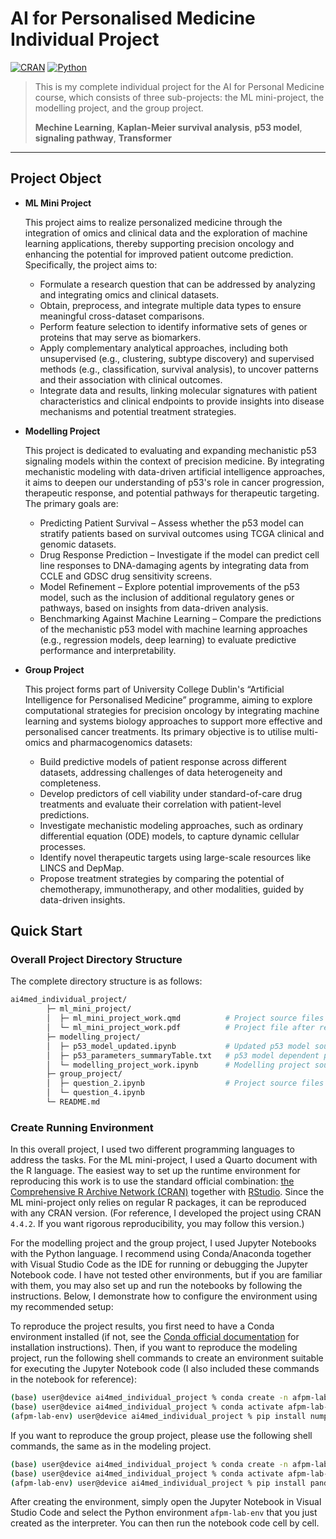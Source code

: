# AI for Personalised Medicine Individual Project

[![CRAN](https://img.shields.io/badge/CRAN-4.4.2+-green.svg)](#) [![Python](https://img.shields.io/badge/python-3.10-blue.svg)](#)

> This is my complete individual project for the AI for Personal Medicine course, which consists of three sub-projects: the ML mini-project, the modelling project, and the group project.
> 
> **Mechine Learning**, **Kaplan-Meier survival analysis**, **p53 model**, **signaling pathway**, **Transformer**

---

## Project Object

- **ML Mini Project**

    This project aims to realize personalized medicine through the integration of omics and clinical data and the exploration of machine learning applications, thereby supporting precision oncology and enhancing the potential for improved patient outcome prediction. Specifically, the project aims to:
    - Formulate a research question that can be addressed by analyzing and integrating omics and clinical datasets.
    - Obtain, preprocess, and integrate multiple data types to ensure meaningful cross-dataset comparisons.
    - Perform feature selection to identify informative sets of genes or proteins that may serve as biomarkers.
    - Apply complementary analytical approaches, including both unsupervised (e.g., clustering, subtype discovery) and supervised methods (e.g., classification, survival analysis), to uncover patterns and their association with clinical outcomes.
    - Integrate data and results, linking molecular signatures with patient characteristics and clinical endpoints to provide insights into disease mechanisms and potential treatment strategies.

- **Modelling Project**

    This project is dedicated to evaluating and expanding mechanistic p53 signaling models within the context of precision medicine. By integrating mechanistic modeling with data-driven artificial intelligence approaches, it aims to deepen our understanding of p53's role in cancer progression, therapeutic response, and potential pathways for therapeutic targeting. The primary goals are:
    - Predicting Patient Survival – Assess whether the p53 model can stratify patients based on survival outcomes using TCGA clinical and genomic datasets.
    - Drug Response Prediction – Investigate if the model can predict cell line responses to DNA-damaging agents by integrating data from CCLE and GDSC drug sensitivity screens.
    - Model Refinement – Explore potential improvements of the p53 model, such as the inclusion of additional regulatory genes or pathways, based on insights from data-driven analysis.
    - Benchmarking Against Machine Learning – Compare the predictions of the mechanistic p53 model with machine learning approaches (e.g., regression models, deep learning) to evaluate predictive performance and interpretability.

- **Group Project**

    This project forms part of University College Dublin's “Artificial Intelligence for Personalised Medicine” programme, aiming to explore computational strategies for precision oncology by integrating machine learning and systems biology approaches to support more effective and personalised cancer treatments. Its primary objective is to utilise multi-omics and pharmacogenomics datasets:
    - Build predictive models of patient response across different datasets, addressing challenges of data heterogeneity and completeness.
    - Develop predictors of cell viability under standard-of-care drug treatments and evaluate their correlation with patient-level predictions.
    - Investigate mechanistic modeling approaches, such as ordinary differential equation (ODE) models, to capture dynamic cellular processes.
    - Identify novel therapeutic targets using large-scale resources like LINCS and DepMap.
    - Propose treatment strategies by comparing the potential of chemotherapy, immunotherapy, and other modalities, guided by data-driven insights.

## Quick Start

### Overall Project Directory Structure

The complete directory structure is as follows:

```bash
ai4med_individual_project/
        ├─ ml_mini_project/
        │  ├─ ml_mini_project_work.qmd          # Project source files (Quarto document format)
        │  └─ ml_mini_project_work.pdf          # Project file after rendering the project source file
        ├─ modelling_project/
        │  ├─ p53_model_updated.ipynb           # Updated p53 model source file provided by the lecturer
        │  ├─ p53_parameters_summaryTable.txt   # p53 model dependent parameter file
        │  └─ modelling_project_work.ipynb      # Modelling project source file (Jupyter notebook format)
        ├─ group_project/
        │  ├─ question_2.ipynb                  # Project source files
        │  └─ question_4.ipynb
        └─ README.md
```

### Create Running Environment

In this overall project, I used two different programming languages to address the tasks. For the ML mini-project, I used a Quarto document with the R language. The easiest way to set up the runtime environment for reproducing this work is to use the standard official combination: [the Comprehensive R Archive Network (CRAN)](https://cran.r-project.org/mirrors.html) together with [RStudio](https://posit.co/download/rstudio-desktop/). Since the ML mini-project only relies on regular R packages, it can be reproduced with any CRAN version. (For reference, I developed the project using CRAN `4.4.2`. If you want rigorous reproducibility, you may follow this version.)

For the modelling project and the group project, I used Jupyter Notebooks with the Python language. I recommend using Conda/Anaconda together with Visual Studio Code as the IDE for running or debugging the Jupyter Notebook code. I have not tested other environments, but if you are familiar with them, you may also set up and run the notebooks by following the instructions. Below, I demonstrate how to configure the environment using my recommended setup:

To reproduce the project results, you first need to have a Conda environment installed (if not, see the [Conda official documentation](https://docs.conda.io/projects/conda/en/stable/) for installation instructions). Then, if you want to reproduce the modeling project, run the following shell commands to create an environment suitable for executing the Jupyter Notebook code (I also included these commands in the notebook for reference):

```bash
(base) user@device ai4med_individual_project % conda create -n afpm-lab-env python=3.10 -y
(base) user@device ai4med_individual_project % conda activate afpm-lab-env
(afpm-lab-env) user@device ai4med_individual_project % pip install numpy pandas scipy matplotlib lifelines openpyxl
```

If you want to reproduce the group project, please use the following shell commands, the same as in the modeling project.

```bash
(base) user@device ai4med_individual_project % conda create -n afpm-lab-env python=3.10 -y
(base) user@device ai4med_individual_project % conda activate afpm-lab-env
(afpm-lab-env) user@device ai4med_individual_project % pip install pandas torch scikit-learn numpy matplotlib cmapPy
```

After creating the environment, simply open the Jupyter Notebook in Visual Studio Code and select the Python environment `afpm-lab-env` that you just created as the interpreter. You can then run the notebook code cell by cell.
